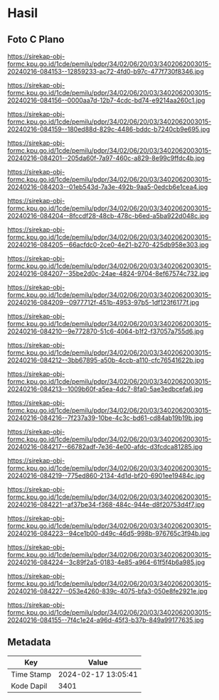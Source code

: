# Hasil

## Foto C Plano

https://sirekap-obj-formc.kpu.go.id/1cde/pemilu/pdpr/34/02/06/20/03/3402062003015-20240216-084153--12859233-ac72-4fd0-b97c-477f730f8346.jpg

https://sirekap-obj-formc.kpu.go.id/1cde/pemilu/pdpr/34/02/06/20/03/3402062003015-20240216-084156--0000aa7d-12b7-4cdc-bd74-e9214aa260c1.jpg

https://sirekap-obj-formc.kpu.go.id/1cde/pemilu/pdpr/34/02/06/20/03/3402062003015-20240216-084159--180ed88d-829c-4486-bddc-b7240cb9e695.jpg

https://sirekap-obj-formc.kpu.go.id/1cde/pemilu/pdpr/34/02/06/20/03/3402062003015-20240216-084201--205da60f-7a97-460c-a829-8e99c9ffdc4b.jpg

https://sirekap-obj-formc.kpu.go.id/1cde/pemilu/pdpr/34/02/06/20/03/3402062003015-20240216-084203--01eb543d-7a3e-492b-9aa5-0edcb6e1cea4.jpg

https://sirekap-obj-formc.kpu.go.id/1cde/pemilu/pdpr/34/02/06/20/03/3402062003015-20240216-084204--8fccdf28-48cb-478c-b6ed-a5ba922d048c.jpg

https://sirekap-obj-formc.kpu.go.id/1cde/pemilu/pdpr/34/02/06/20/03/3402062003015-20240216-084205--66acfdc0-2ce0-4e21-b270-425db958e303.jpg

https://sirekap-obj-formc.kpu.go.id/1cde/pemilu/pdpr/34/02/06/20/03/3402062003015-20240216-084207--35be2d0c-24ae-4824-9704-8ef67574c732.jpg

https://sirekap-obj-formc.kpu.go.id/1cde/pemilu/pdpr/34/02/06/20/03/3402062003015-20240216-084209--0977712f-451b-4953-97b5-1df123f6177f.jpg

https://sirekap-obj-formc.kpu.go.id/1cde/pemilu/pdpr/34/02/06/20/03/3402062003015-20240216-084210--9e772870-51c6-4064-b1f2-f37057a755d6.jpg

https://sirekap-obj-formc.kpu.go.id/1cde/pemilu/pdpr/34/02/06/20/03/3402062003015-20240216-084212--3bb67895-a50b-4ccb-a110-cfc76541622b.jpg

https://sirekap-obj-formc.kpu.go.id/1cde/pemilu/pdpr/34/02/06/20/03/3402062003015-20240216-084213--1009b60f-a5ea-4dc7-8fa0-5ae3edbcefa6.jpg

https://sirekap-obj-formc.kpu.go.id/1cde/pemilu/pdpr/34/02/06/20/03/3402062003015-20240216-084216--7f237a39-10be-4c3c-bd61-cd84ab19b19b.jpg

https://sirekap-obj-formc.kpu.go.id/1cde/pemilu/pdpr/34/02/06/20/03/3402062003015-20240216-084217--66782adf-7e36-4e00-afdc-d3fcdca81285.jpg

https://sirekap-obj-formc.kpu.go.id/1cde/pemilu/pdpr/34/02/06/20/03/3402062003015-20240216-084219--775ed860-2134-4d1d-bf20-6901ee19484c.jpg

https://sirekap-obj-formc.kpu.go.id/1cde/pemilu/pdpr/34/02/06/20/03/3402062003015-20240216-084221--af37be34-f368-484c-944e-d8f20753d4f7.jpg

https://sirekap-obj-formc.kpu.go.id/1cde/pemilu/pdpr/34/02/06/20/03/3402062003015-20240216-084223--94ce1b00-d49c-46d5-998b-976765c3f94b.jpg

https://sirekap-obj-formc.kpu.go.id/1cde/pemilu/pdpr/34/02/06/20/03/3402062003015-20240216-084224--3c89f2a5-0183-4e85-a964-61f5f4b6a985.jpg

https://sirekap-obj-formc.kpu.go.id/1cde/pemilu/pdpr/34/02/06/20/03/3402062003015-20240216-084227--053e4260-839c-4075-bfa3-050e8fe2921e.jpg

https://sirekap-obj-formc.kpu.go.id/1cde/pemilu/pdpr/34/02/06/20/03/3402062003015-20240216-084155--7f4c1e24-a96d-45f3-b37b-849a99177635.jpg


## Metadata

| Key        | Value               |
| ---------- | ------------------- |
| Time Stamp | 2024-02-17 13:05:41 |
| Kode Dapil | 3401                |




